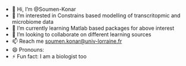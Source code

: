 - 👋 Hi, I’m @Soumen-Konar
- 👀 I’m interested in Constrains based modelling of transcritopmic and microbiome data
- 🌱 I’m currently learning Matlab based packages for above interest
- 💞️ I’m looking to collaborate on different learning sources
- 📫 Reach me soumen.konar@univ-lorraine.fr
- 😄 Pronouns: 
- ⚡ Fun fact: I am a biologist too

<!---
Soumen-Konar/Soumen-Konar is a ✨ special ✨ repository because its `README.md` (this file) appears on your GitHub profile.
You can click the Preview link to take a look at your changes.
--->
